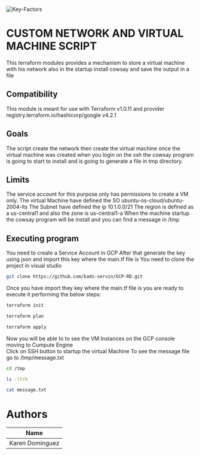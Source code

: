 ![Key-Factors](https://user-images.githubusercontent.com/78040799/145109198-32d281a7-e9d5-4de6-aff3-dc8f5bd6ad7d.png)
# CUSTOM NETWORK AND VIRTUAL MACHINE SCRIPT

This terraform modules provides a mechanism to store a virtual machine with his network also in the startup install cowsay and save the output in a file

## Compatibility

This module is meant for use with Terraform v1.0.11 and  provider registry.terraform.io/hashicorp/google v4.2.1


## Goals

The script create the network then create  the virtual machine once the virtual machine was created when you login on the ssh the cowsay program is going to start to install and is going to generate a file in tmp directory.


## Limits

The service account for this purpose only has permissions to create a VM only.
The virtual Machine have defined the SO ubuntu-os-cloud/ubuntu-2004-lts
The Subnet have defined the ip 10.1.0.0/21
The region is defined as a us-central1 and also the zone is us-central1-a
When the machine startup the cowsay program will be install and you can find a message in /tmp


## Executing program

You need to create a Service Account in GCP
After that generate the key using json and import this key where the main.tf file is
You need to clone the project in visual studio
 
```bash
git clone https://github.com/kads-servin/GCP-RD.git
```
Once you have import they key where the main.tf file is you are ready to execute it performing the below steps:  

```bash
terraform init
```
```bash
terraform plan
```
```bash
terraform apply
```

Now you will be able to to see the VM Instances on the GCP console  moving to Cumpute Engine  
Click on SSH button to startup the virtual Machine 
To see the message file go to /tmp/message.txt  

```bash
cd /tmp
```

```bash
ls -ltrh
```

```bash
cat message.txt
```
# Authors
|        Name       |
|-------------------|
|  Karen Dominguez  |

